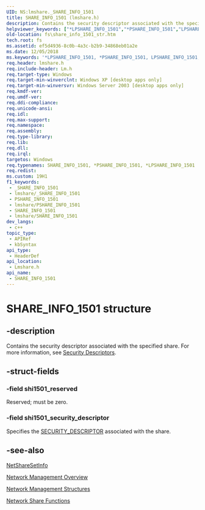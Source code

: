 ```yaml
---
UID: NS:lmshare._SHARE_INFO_1501
title: SHARE_INFO_1501 (lmshare.h)
description: Contains the security descriptor associated with the specified share. For more information, see Security Descriptors.
helpviewer_keywords: ["*LPSHARE_INFO_1501","*PSHARE_INFO_1501","LPSHARE_INFO_1501","LPSHARE_INFO_1501 structure pointer [Files]","PSHARE_INFO_1501","PSHARE_INFO_1501 structure pointer [Files]","SHARE_INFO_1501","SHARE_INFO_1501 structure [Files]","_win32_share_info_1501_str","fs.share_info_1501_str","lmshare/LPSHARE_INFO_1501","lmshare/PSHARE_INFO_1501","lmshare/SHARE_INFO_1501","netmgmt.share_info_1501_str"]
old-location: fs\share_info_1501_str.htm
tech.root: fs
ms.assetid: ef5d4936-8c0b-4a3c-b2b9-34868eb01a2e
ms.date: 12/05/2018
ms.keywords: '*LPSHARE_INFO_1501, *PSHARE_INFO_1501, LPSHARE_INFO_1501, LPSHARE_INFO_1501 structure pointer [Files], PSHARE_INFO_1501, PSHARE_INFO_1501 structure pointer [Files], SHARE_INFO_1501, SHARE_INFO_1501 structure [Files], _win32_share_info_1501_str, fs.share_info_1501_str, lmshare/LPSHARE_INFO_1501, lmshare/PSHARE_INFO_1501, lmshare/SHARE_INFO_1501, netmgmt.share_info_1501_str'
req.header: lmshare.h
req.include-header: Lm.h
req.target-type: Windows
req.target-min-winverclnt: Windows XP [desktop apps only]
req.target-min-winversvr: Windows Server 2003 [desktop apps only]
req.kmdf-ver: 
req.umdf-ver: 
req.ddi-compliance: 
req.unicode-ansi: 
req.idl: 
req.max-support: 
req.namespace: 
req.assembly: 
req.type-library: 
req.lib: 
req.dll: 
req.irql: 
targetos: Windows
req.typenames: SHARE_INFO_1501, *PSHARE_INFO_1501, *LPSHARE_INFO_1501
req.redist: 
ms.custom: 19H1
f1_keywords:
 - _SHARE_INFO_1501
 - lmshare/_SHARE_INFO_1501
 - PSHARE_INFO_1501
 - lmshare/PSHARE_INFO_1501
 - SHARE_INFO_1501
 - lmshare/SHARE_INFO_1501
dev_langs:
 - c++
topic_type:
 - APIRef
 - kbSyntax
api_type:
 - HeaderDef
api_location:
 - Lmshare.h
api_name:
 - SHARE_INFO_1501
---
```


# SHARE_INFO_1501 structure


## -description

Contains the security descriptor associated with the specified share. For more information, see <a href="https://docs.microsoft.com/windows/desktop/SecAuthZ/security-descriptors">Security Descriptors</a>.

## -struct-fields

### -field shi1501_reserved

Reserved; must be zero.

### -field shi1501_security_descriptor

Specifies the 
<a href="https://docs.microsoft.com/windows/desktop/api/winnt/ns-winnt-security_descriptor">SECURITY_DESCRIPTOR</a> associated with the share.

## -see-also

<a href="https://docs.microsoft.com/windows/desktop/api/lmshare/nf-lmshare-netsharesetinfo">NetShareSetInfo</a>



<a href="https://docs.microsoft.com/windows/desktop/NetMgmt/network-management">Network Management Overview</a>



<a href="https://docs.microsoft.com/windows/desktop/NetMgmt/network-management-structures">Network Management Structures</a>



<a href="https://docs.microsoft.com/windows/desktop/NetShare/network-share-functions">Network Share Functions</a>


